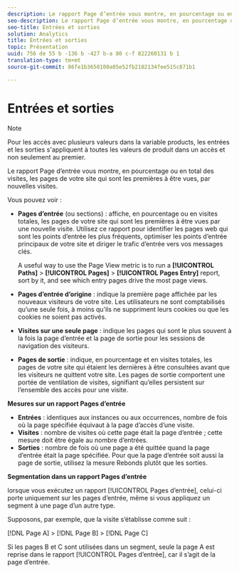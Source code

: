 ```yaml
---
description: Le rapport Page d’entrée vous montre, en pourcentage ou en total des visites, les pages de votre site qui sont les premières à être vues, par nouvelles visites.
seo-description: Le rapport Page d’entrée vous montre, en pourcentage ou en total des visites, les pages de votre site qui sont les premières à être vues, par nouvelles visites.
seo-title: Entrées et sorties
solution: Analytics
title: Entrées et sorties
topic: Présentation
uuid: 756 de 55 b -136 b -427 b-a 80 c-f 822260131 b 1
translation-type: tm+mt
source-git-commit: 86fe1b3650100a05e52fb2102134fee515c871b1

---
```



# Entrées et sorties

>[!NOTE]
>Pour les accès avec plusieurs valeurs dans la variable products, les entrées et les sorties s'appliquent à toutes les valeurs de produit dans un accès et non seulement au premier.

Le rapport Page d’entrée vous montre, en pourcentage ou en total des visites, les pages de votre site qui sont les premières à être vues, par nouvelles visites.

Vous pouvez voir :

* **Pages d’entrée** (ou sections) : affiche, en pourcentage ou en visites totales, les pages de votre site qui sont les premières à être vues par une nouvelle visite. Utilisez ce rapport pour identifier les pages web qui sont les points d’entrée les plus fréquents, optimiser les points d’entrée principaux de votre site et diriger le trafic d’entrée vers vos messages clés.

   A useful way to use the Page View metric is to run a **[!UICONTROL Paths]** &gt; **[!UICONTROL Pages]** &gt; **[!UICONTROL Pages Entry]** report, sort by it, and see which entry pages drive the most page views.

* **Pages d’entrée d’origine** : indique la première page affichée par les nouveaux visiteurs de votre site. Les utilisateurs ne sont comptabilisés qu’une seule fois, à moins qu’ils ne suppriment leurs cookies ou que les cookies ne soient pas activés.
* **Visites sur une seule page** : indique les pages qui sont le plus souvent à la fois la page d’entrée et la page de sortie pour les sessions de navigation des visiteurs.
* **Pages de sortie** : indique, en pourcentage et en visites totales, les pages de votre site qui étaient les dernières à être consultées avant que les visiteurs ne quittent votre site. Les pages de sortie comportent une portée de ventilation de visites, signifiant qu’elles persistent sur l’ensemble des accès pour une visite.

**Mesures sur un rapport Pages d’entrée**

* **Entrées** : identiques aux instances ou aux occurrences, nombre de fois où la page spécifiée équivaut à la page d’accès d’une visite.
* **Visites** : nombre de visites où cette page était la page d’entrée ; cette mesure doit être égale au nombre d’entrées.
* **Sorties** : nombre de fois où une page a été quittée quand la page d’entrée était la page spécifiée. Pour que la page d’entrée soit aussi la page de sortie, utilisez la mesure Rebonds plutôt que les sorties.

**Segmentation dans un rapport Pages d’entrée**

lorsque vous exécutez un rapport [!UICONTROL Pages d’entrée], celui-ci porte uniquement sur les pages d’entrée, même si vous appliquez un segment à une page d’un autre type.

Supposons, par exemple, que la visite s’établisse comme suit :

[!DNL Page A] &gt; [!DNL Page B] &gt; [!DNL Page C]

Si les pages B et C sont utilisées dans un segment, seule la page A est reprise dans le rapport [!UICONTROL Pages d’entrée], car il s’agit de la page d’entrée.
